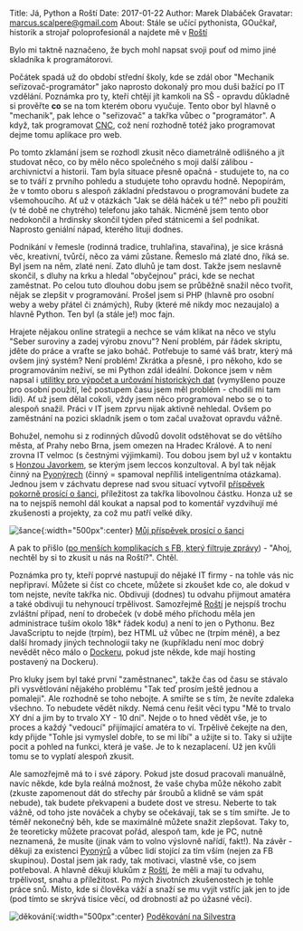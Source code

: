 Title: Já, Python a Roští
Date: 2017-01-22
Author: Marek Dlabáček
Gravatar: marcus.scalpere@gmail.com
About: Stále se učící pythonista, GOučkař, historik a strojař poloprofesionál a najdete mě v [Roští](https://rosti.cz/)


Bylo mi taktně naznačeno, že bych mohl napsat svoji pouť od mimo jiné skladníka k programátorovi.

Počátek spadá už do období střední školy, kde se zdál obor "Mechanik seřizovač-programátor" jako naprosto dokonalý pro mou duši bažící po IT vzdělání. Poznámka pro ty, kteří chtějí jít kamkoli na SŠ - opravdu důkladně si prověřte **co** se na tom kterém oboru vyučuje. Tento obor byl hlavně o "mechanik", pak lehce o "seřizovač" a takřka vůbec o "programátor". A když, tak programovat [CNC](https://cs.wikipedia.org/wiki/%C4%8C%C3%ADslicov%C3%A9_%C5%99%C3%ADzen%C3%AD), což není rozhodně totéž jako programovat dejme tomu aplikace pro web.

Po tomto zklamání jsem se rozhodl zkusit něco diametrálně odlišného a jít studovat něco, co by mělo něco společného s moji další zálibou - archivnictví a historii. Tam byla situace přesně opačná - studujete to, na co se to tváří z prvního pohledu a studujete toho opravdu hodně. Nepopírám, že v tomto oboru s alespoň základní představou o programování budete za všemohoucího. Ať už v otázkách "Jak se dělá háček u té?" nebo při použití (v té době ne chytrého) telefonu jako tahák. Nicméně jsem tento obor nedokončil a hrdinsky skončil týden před státnicemi a šel podnikat. Naprosto geniální nápad, kterého lituji dodnes.

Podnikání v řemesle (rodinná tradice, truhlařina, stavařina), je sice krásná věc, kreativní, tvůrčí, něco za vámi zůstane. Řemeslo má zlaté dno, říká se. Byl jsem na něm, zlaté není. Zato dluhů je tam dost. Takže jsem neslavně skončil, s dluhy na krku a hledal "obyčejnou" práci, kde se nechat zaměstnat. Po celou tuto dlouhou dobu jsem se průběžně snažil něco tvořit, nějak se zlepšit v programování. Prošel jsem si PHP (hlavně pro osobní weby a weby přátel či známých), Ruby (které mě nikdy moc nezaujalo) a hlavně Python. Ten byl (a stále je!) moc fajn.

Hrajete nějakou online strategii a nechce se vám klikat na něco ve stylu "Seber suroviny a zadej výrobu znovu"? Není problém, pár řádek skriptu, jděte do práce a vraťte se jako boháč. Potřebuje to samé váš bratr, který má ovšem jiný systém? Není problém! Zkrátka a přesně, i pro někoho, kdo se programováním neživí, se mi Python zdál ideální. Dokonce jsem v něm napsal i [utilitky pro výpočet a určování historických dat](https://github.com/Edelstadt?utf8=%E2%9C%93&tab=repositories&q=&type=source&language=) (vymyšleno pouze pro osobní použití, leč postupem času jsem měl problém - chodili mi tam lidi). Ať už jsem dělal cokoli, vždy jsem něco programoval nebo se o to alespoň snažil. Práci v IT jsem zprvu nijak aktivně nehledal. Ovšem po zaměstnání na pozici skladník jsem o tom začal uvažovat opravdu vážně.

Bohužel, nemohu si z rodinných důvodů dovolit odstěhovat se do většího města, ať Prahy nebo Brna, jsem omezen na Hradec Králové. A to není zrovna IT velmoc (s čestnými výjimkami). Tou dobou jsem byl už v kontaktu s [Honzou Javorkem](http://honzajavorek.cz), se kterým jsem leccos konzultoval. A byl tak nějak činný na [Pyonýrech](https://www.facebook.com/groups/pyonieri/) (činný = spamoval nepříliš inteligentníma otázkama). Jednou jsem v záchvatu deprese nad svou situací vytvořil [příspěvek pokorně prosící o šanci](https://www.facebook.com/groups/pyonieri/permalink/1168570359821806/), příležitost za takřka libovolnou částku. Honza už se na to nejspíš nemohl dál koukat a napsal pod to komentář vyzdvihují mé zkušenosti a projekty, za což mu patří velké díky.

![šance]({filename}/images/marcus1.png){:width="500px":center}
[Můj příspěvek prosící o šanci](https://www.facebook.com/groups/pyonieri/permalink/1168570359821806/)

A pak to přišlo ([po menších komplikacích s FB, který filtruje zprávy](https://www.facebook.com/groups/pyonieri/permalink/1178763112135864/)) - "Ahoj, nechtěl by si to zkusit u nás na Roští?". Chtěl.

Poznámka pro ty, kteří poprvé nastupují do nějaké IT firmy - na tohle vás nic nepřipraví. Můžete si číst co chcete, můžete si zkoušet kde co, ale dokud v tom nejste, nevíte takřka nic. Obdivuji (dodnes) tu odvahu přijmout amatéra a také obdivuji tu nehynoucí trpělivost. Samozřejmě [Roští](https://rosti.cz/) je nejspíš trochu zvláštní případ, není to drobeček (v době mého příchodu měla jen administrace tuším okolo 18k* řádek kodu) a není to jen o Pythonu. Bez JavaScriptu to nejde (trpím), bez HTML už vůbec ne (trpím méně), a bez další hromady jiných technologií taky ne (kupříkladu není moc dobrý nevědět něco málo o [Dockeru](https://www.docker.com/), pokud jste někde, kde mají hosting postavený na Dockeru).

Pro kluky jsem byl také první "zaměstnanec", takže čas od času se stávalo při vysvětlování nějakého problému "Tak teď prosím ještě jednou a pomaleji". Ale rozhodně se toho nebojte. A smiřte se s tím, že nevíte zdaleka všechno. To nebudete vědět nikdy. Nemá cenu řešit věci typu "Mě to trvalo XY dní a jim by to trvalo XY - 10 dní". Nejde o to hned vědět vše, je to proces a každý "vedoucí" přijímající amatéra to ví. Trpělivě čekejte na den, kdy přijde "Tohle jsi vymyslel dobře, to se mi líbí" a užijte si to. Taky si užijte pocit a pohled na funkci, která je vaše. Je to k nezaplacení. Už jen kvůli tomu se to vyplatí alespoň zkusit.

Ale samozřejmě má to i své zápory. Pokud jste dosud pracovali manuálně, navíc někde, kde byla reálná možnost, že vaše chyba může někoho zabít (zkuste zapomenout dát do střechy pár šroubů a klidně se vám spát nebude), tak budete překvapeni a budete dost ve stresu. Neberte to tak vážně, od toho jste nováček a chyby se očekávají, tak se s tím smiřte. Je to téměř nekonečný běh, kde se maximálně můžete snažit zlepšovat. Taky to, že teoreticky můžete pracovat pořád, alespoň tam, kde je PC, nutně neznamená, že musíte (jinak vám to volno výslovně nařídí, fakt!). Na závěr - děkuji za existenci [Pyonýrů](https://www.facebook.com/groups/pyonieri/) a vůbec lidí stojící za tím vším (nejen za FB skupinou). Dostal jsem jak rady, tak motivaci, vlastně vše, co jsem potřeboval. A hlavně děkuji klukům z [Roští](https://rosti.cz/), že měli a mají tu odvahu, trpělivost, snahu a příležitost. Po mých životních zkušenostech je tohle práce snů. Místo, kde si člověka váží a snaží se mu vyjít vstříc jak jen to jde (pod tímto se skrývá tisíce věcí, od drobností až po úžasné věci).

![děkování]({filename}/images/marcus2.png){:width="500px":center}
[Poděkování na Silvestra](https://www.facebook.com/groups/pyonieri/permalink/1343136619031845/)
